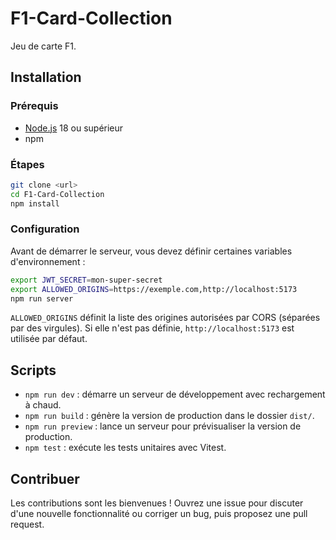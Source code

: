 # F1-Card-Collection

Jeu de carte F1.

## Installation

### Prérequis
- [Node.js](https://nodejs.org/) 18 ou supérieur
- npm

### Étapes
```bash
git clone <url>
cd F1-Card-Collection
npm install
```

### Configuration

Avant de démarrer le serveur, vous devez définir certaines variables d'environnement :

```bash
export JWT_SECRET=mon-super-secret
export ALLOWED_ORIGINS=https://exemple.com,http://localhost:5173
npm run server
```

`ALLOWED_ORIGINS` définit la liste des origines autorisées par CORS (séparées par des virgules).
Si elle n'est pas définie, `http://localhost:5173` est utilisée par défaut.

## Scripts

- `npm run dev` : démarre un serveur de développement avec rechargement à chaud.
- `npm run build` : génère la version de production dans le dossier `dist/`.
- `npm run preview` : lance un serveur pour prévisualiser la version de production.
- `npm test` : exécute les tests unitaires avec Vitest.

## Contribuer

Les contributions sont les bienvenues ! Ouvrez une issue pour discuter d'une nouvelle fonctionnalité ou corriger un bug, puis proposez une pull request.
